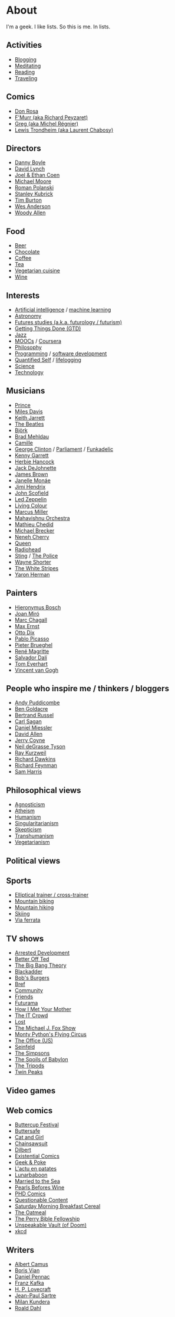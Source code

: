 # About

I'm a geek. I like lists. So this is me. In lists.

## Activities

* [Blogging](https://en.wikipedia.org/wiki/Blogging)
* [Meditating](https://en.wikipedia.org/wiki/Meditating)
* [Reading](https://en.wikipedia.org/wiki/Reading_(process))
* [Traveling](https://en.wikipedia.org/wiki/Traveling)

## Comics

* [Don Rosa](https://en.wikipedia.org/wiki/Don_Rosa)
* [F'Murr (aka Richard Peyzaret)](https://en.wikipedia.org/wiki/F%27Murr)
* [Greg (aka Michel Régnier)](https://en.wikipedia.org/wiki/Greg_(comics))
* [Lewis Trondheim (aka Laurent Chabosy)](https://en.wikipedia.org/wiki/Lewis_Trondheim)

## Directors

* [Danny Boyle](https://en.wikipedia.org/wiki/Danny_Boyle)
* [David Lynch](https://en.wikipedia.org/wiki/David_Lynch)
* [Joel & Ethan Coen](https://en.wikipedia.org/wiki/Coen_brothers)
* [Michael Moore](https://en.wikipedia.org/wiki/Michael_Moore)
* [Roman Polanski](https://en.wikipedia.org/wiki/Roman_Polanski)
* [Stanley Kubrick](https://en.wikipedia.org/wiki/Stanley_Kubrick)
* [Tim Burton](https://en.wikipedia.org/wiki/Tim_Burton)
* [Wes Anderson](https://en.wikipedia.org/wiki/Wes_Anderson)
* [Woody Allen](https://en.wikipedia.org/wiki/Woody_Allen)

## Food

* [Beer](https://en.wikipedia.org/wiki/Beer)
* [Chocolate](https://en.wikipedia.org/wiki/Chocolate)
* [Coffee](https://en.wikipedia.org/wiki/Coffee)
* [Tea](https://en.wikipedia.org/wiki/Tea)
* [Vegetarian cuisine](https://en.wikipedia.org/wiki/Vegetarian_cuisine)
* [Wine](https://en.wikipedia.org/wiki/Wine)

## Interests

* [Artificial intelligence](https://en.wikipedia.org/wiki/Artificial_intelligence) / [machine learning](https://en.wikipedia.org/wiki/Machine_learning)
* [Astronomy](https://en.wikipedia.org/wiki/Astronomy)
* [Futures studies (a.k.a. futurology / futurism)](https://en.wikipedia.org/wiki/Futures_studies)
* [Getting Things Done (GTD)](https://en.wikipedia.org/wiki/Getting_Things_Done)
* [Jazz](https://en.wikipedia.org/wiki/Jazz)
* [MOOCs](https://en.wikipedia.org/wiki/Mooc) / [Coursera](https://en.wikipedia.org/wiki/Coursera)
* [Philosophy](https://en.wikipedia.org/wiki/Philosophy)
* [Programming](https://en.wikipedia.org/wiki/Computer_programming) / [software development](https://en.wikipedia.org/wiki/Software_development)
* [Quantified Self](https://en.wikipedia.org/wiki/Quantified_Self) / [lifelogging](https://en.wikipedia.org/wiki/Lifelog)
* [Science](https://en.wikipedia.org/wiki/Science)
* [Technology](https://en.wikipedia.org/wiki/Technology)

## Musicians

* [Prince](https://en.wikipedia.org/wiki/Prince_(musician))
* [Miles Davis](https://en.wikipedia.org/wiki/Miles_Davis)
* [Keith Jarrett](https://en.wikipedia.org/wiki/Keith_Jarrett)
* [The Beatles](https://en.wikipedia.org/wiki/The_Beatles)
* [Björk](https://en.wikipedia.org/wiki/Bj%C3%B6rk)
* [Brad Mehldau](https://en.wikipedia.org/wiki/Brad_Mehldau)
* [Camille](https://en.wikipedia.org/wiki/Camille_(singer))
* [George Clinton](https://en.wikipedia.org/wiki/George_Clinton_(musician)) / [Parliament](https://en.wikipedia.org/wiki/Parliament_(band)) / [Funkadelic](https://en.wikipedia.org/wiki/Funkadelic)
* [Kenny Garrett](https://en.wikipedia.org/wiki/Kenny_Garrett)
* [Herbie Hancock](https://en.wikipedia.org/wiki/Herbie_Hancock)
* [Jack DeJohnette](https://en.wikipedia.org/wiki/Jack_DeJohnette)
* [James Brown](https://en.wikipedia.org/wiki/James_Brown)
* [Janelle Monáe](https://en.wikipedia.org/wiki/Janelle_Mon%C3%A1e)
* [Jimi Hendrix](https://en.wikipedia.org/wiki/Jimi_Hendrix)
* [John Scofield](https://en.wikipedia.org/wiki/John_Scofield)
* [Led Zeppelin](https://en.wikipedia.org/wiki/Led_Zeppelin)
* [Living Colour](https://en.wikipedia.org/wiki/Living_Colour)
* [Marcus Miller](https://en.wikipedia.org/wiki/Marcus_Miller)
* [Mahavishnu Orchestra](https://en.wikipedia.org/wiki/Mahavishnu_Orchestra)
* [Mathieu Chedid](https://en.wikipedia.org/wiki/Mathieu_Chedid)
* [Michael Brecker](https://en.wikipedia.org/wiki/Michael_Brecker)
* [Neneh Cherry](https://en.wikipedia.org/wiki/Neneh_Cherry)
* [Queen](https://en.wikipedia.org/wiki/Queen_(band))
* [Radiohead](https://en.wikipedia.org/wiki/Radiohead)
* [Sting](https://en.wikipedia.org/wiki/Sting_(musician)) / [The Police](https://en.wikipedia.org/wiki/The_Police)
* [Wayne Shorter](https://en.wikipedia.org/wiki/Wayne_Shorter)
* [The White Stripes](https://en.wikipedia.org/wiki/The_White_Stripes)
* [Yaron Herman](https://en.wikipedia.org/wiki/Yaron_Herman)

## Painters

* [Hieronymus Bosch](https://en.wikipedia.org/wiki/Hieronymus_Bosch)
* [Joan Miró](https://en.wikipedia.org/wiki/Joan_Mir%C3%B3)
* [Marc Chagall](https://en.wikipedia.org/wiki/Marc_Chagall)
* [Max Ernst](https://en.wikipedia.org/wiki/Max_Ernst)
* [Otto Dix](https://en.wikipedia.org/wiki/Otto_Dix)
* [Pablo Picasso](https://en.wikipedia.org/wiki/Pablo_Picasso)
* [Pieter Brueghel](https://en.wikipedia.org/wiki/Pieter_Brueghel_the_Elder)
* [René Magritte](https://en.wikipedia.org/wiki/Ren%C3%A9_Magritte)
* [Salvador Dalí](https://en.wikipedia.org/wiki/Salvador_Dal%C3%AD)
* [Tom Everhart](https://en.wikipedia.org/wiki/Tom_Everhart)
* [Vincent van Gogh](https://en.wikipedia.org/wiki/Vincent_van_Gogh)

## People who inspire me / thinkers / bloggers

* [Andy Puddicombe](https://en.wikipedia.org/wiki/Andy_Puddicombe)
* [Ben Goldacre](https://en.wikipedia.org/wiki/Ben_Goldacre)
* [Bertrand Russel](https://en.wikipedia.org/wiki/Bertrand_Russel)
* [Carl Sagan](https://en.wikipedia.org/wiki/Carl_Sagan)
* [Daniel Miessler](http://www.danielmiessler.com/)
* [David Allen](https://en.wikipedia.org/wiki/David_Allen_(author))
* [Jerry Coyne](https://en.wikipedia.org/wiki/Jerry_Coyne)
* [Neil deGrasse Tyson](https://en.wikipedia.org/wiki/Neil_deGrasse_Tyson)
* [Ray Kurzweil](https://en.wikipedia.org/wiki/Ray_Kurzweil)
* [Richard Dawkins](https://en.wikipedia.org/wiki/Richard_Dawkins)
* [Richard Feynman](https://en.wikipedia.org/wiki/Richard_Feynman)
* [Sam Harris](https://en.wikipedia.org/wiki/Sam_Harris_(author))

## Philosophical views

* [Agnosticism](https://en.wikipedia.org/wiki/Agnosticism)
* [Atheism](https://en.wikipedia.org/wiki/Atheism)
* [Humanism](https://en.wikipedia.org/wiki/Humanism)
* [Singularitarianism](https://en.wikipedia.org/wiki/Singularitarianism)
* [Skepticism](https://en.wikipedia.org/wiki/Skepticism)
* [Transhumanism](https://en.wikipedia.org/wiki/Transhumanism)
* [Vegetarianism](https://en.wikipedia.org/wiki/Vegetarianism)

## Political views

## Sports

* [Elliptical trainer / cross-trainer](https://en.wikipedia.org/wiki/Elliptical_trainer)
* [Mountain biking](https://en.wikipedia.org/wiki/Mountain_biking)
* [Mountain hiking](https://en.wikipedia.org/wiki/Hiking)
* [Skiing](https://en.wikipedia.org/wiki/Skiing)
* [Via ferrata](https://en.wikipedia.org/wiki/Via_ferrata)

## TV shows

* [Arrested Development](https://en.wikipedia.org/wiki/Arrested_Development_(TV_series))
* [Better Off Ted](https://en.wikipedia.org/wiki/Better_Off_Ted)
* [The Big Bang Theory](https://en.wikipedia.org/wiki/The_Big_Bang_Theory)
* [Blackadder](https://en.wikipedia.org/wiki/Blackadder)
* [Bob's Burgers](https://en.wikipedia.org/wiki/Bob%27s_Burgers)
* [Bref](https://en.wikipedia.org/wiki/Bref)
* [Community](https://en.wikipedia.org/wiki/Community_(TV_series))
* [Friends](https://en.wikipedia.org/wiki/Friends)
* [Futurama](https://en.wikipedia.org/wiki/Futurama)
* [How I Met Your Mother](https://en.wikipedia.org/wiki/How_I_Met_Your_Mother)
* [The IT Crowd](https://en.wikipedia.org/wiki/The_IT_Crowd)
* [Lost](https://en.wikipedia.org/wiki/Lost_(TV_series))
* [The Michael J. Fox Show](https://en.wikipedia.org/wiki/The_Michael_J._Fox_Show)
* [Monty Python's Flying Circus](https://en.wikipedia.org/wiki/Monty_Python%27s_Flying_Circus)
* [The Office (US)](https://en.wikipedia.org/wiki/The_Office_(U.S._TV_series))
* [Seinfeld](https://en.wikipedia.org/wiki/Seinfeld)
* [The Simpsons](https://en.wikipedia.org/wiki/The_Simpsons)
* [The Spoils of Babylon](https://en.wikipedia.org/wiki/The_Spoils_of_Babylon)
* [The Tripods](https://en.wikipedia.org/wiki/The_Tripods_(TV_series))
* [Twin Peaks](https://en.wikipedia.org/wiki/Twin_Peaks)

## Video games

## Web comics

* [Buttercup Festival](http://www.buttercupfestival.com/)
* [Buttersafe](http://buttersafe.com/)
* [Cat and Girl](http://catandgirl.com/)
* [Chainsawsuit](http://chainsawsuit.com/)
* [Dilbert](http://dilbert.com/)
* [Existential Comics](http://existentialcomics.com/)
* [Geek & Poke](http://geek-and-poke.com/)
* [L'actu en patates](http://vidberg.blog.lemonde.fr/)
* [Lunarbaboon](http://www.lunarbaboon.com/)
* [Married to the Sea](http://www.marriedtothesea.com/)
* [Pearls Befores Wine](http://www.gocomics.com/pearlsbeforeswine)
* [PHD Comics](http://phdcomics.com/comics.php)
* [Questionable Content](http://www.questionablecontent.net/)
* [Saturday Morning Breakfast Cereal](http://www.smbc-comics.com/)
* [The Oatmeal](http://theoatmeal.com/)
* [The Perry Bible Fellowship](http://www.pbfcomics.com/)
* [Unspeakable Vault (of Doom)](http://www.goominet.com/unspeakable-vault/)
* [xkcd](https://xkcd.com/)

## Writers

* [Albert Camus](https://en.wikipedia.org/wiki/Albert_Camus)
* [Boris Vian](https://en.wikipedia.org/wiki/Boris_Vian)
* [Daniel Pennac](https://en.wikipedia.org/wiki/Daniel_Pennac)
* [Franz Kafka](https://en.wikipedia.org/wiki/Franz_Kafka)
* [H. P. Lovecraft](https://en.wikipedia.org/wiki/H._P._Lovecraft)
* [Jean-Paul Sartre](https://en.wikipedia.org/wiki/Jean-Paul_Sartre)
* [Milan Kundera](https://en.wikipedia.org/wiki/Milan_Kundera)
* [Roald Dahl](https://en.wikipedia.org/wiki/Roald_Dahl)
